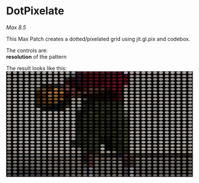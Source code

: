 # DotPixelate

*Max 8.5*

This Max Patch creates a dotted/pixelated grid using jit.gl.pix and codebox.

The controls are:<br/>
**resolution** of the pattern<br/>


The result looks like this:<br/>
![Resulting image](/picture/DotPixelate.png)
